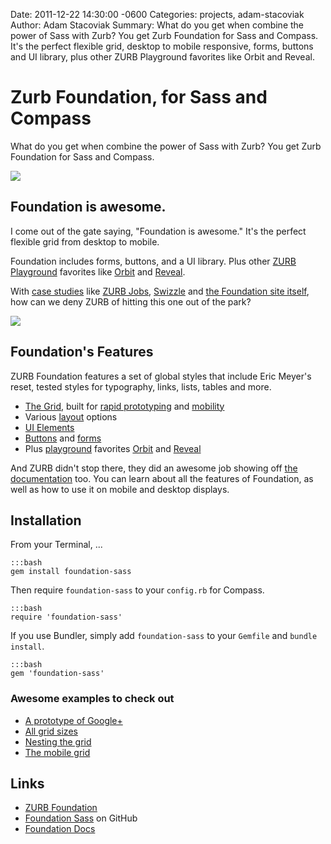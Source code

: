 Date: 2011-12-22 14:30:00 -0600
Categories: projects, adam-stacoviak
Author: Adam Stacoviak
Summary: What do you get when combine the power of Sass with Zurb? You get Zurb Foundation for Sass and Compass. It's the perfect flexible grid, desktop to mobile responsive, forms, buttons and UI library, plus other ZURB Playground favorites like Orbit and Reveal.

# Zurb Foundation, for Sass and Compass

What do you get when combine the power of Sass with Zurb? You get Zurb Foundation for Sass and Compass.

<a href="http://foundation.zurb.com/"><img src="/attachments/zurb-foundation.png" class="full" /></a>

## Foundation is awesome.

I come out of the gate saying, "Foundation is awesome." It's the perfect flexible grid from desktop to mobile.

Foundation includes forms, buttons, and a UI library. Plus other [ZURB Playground](http://www.zurb.com/playground) favorites like [Orbit](http://www.zurb.com/playground/orbit-jquery-image-slider) and [Reveal](http://www.zurb.com/playground/reveal-modal-plugin).

With [case studies](http://foundation.zurb.com/case-foundation.php) like [ZURB Jobs](http://www.zurb.com/jobs), [Swizzle](http://foundation.zurb.com/case-swizzle.php) and [the Foundation site itself](http://foundation.zurb.com/case-foundation.php), how can we deny ZURB of hitting this one out of the park?

<a href="http://www.getswizzle.com/"><img src="http://foundation.zurb.com/images/case-swizzle.jpg" class="full" /></a>

## Foundation's Features

ZURB Foundation features a set of global styles that include Eric Meyer's reset, tested styles for typography, links, lists, tables and more.

* [The Grid](http://foundation.zurb.com/grid.php), built for [rapid prototyping](http://foundation.zurb.com/prototyping.php) and [mobility](http://foundation.zurb.com/mobile.php)
* Various [layout](http://foundation.zurb.com/docs/layout.php) options
* [UI Elements](http://foundation.zurb.com/docs/ui.php)
* [Buttons](http://foundation.zurb.com/docs/buttons.php) and [forms](http://foundation.zurb.com/docs/forms.php)
* Plus [playground](http://www.zurb.com/playground) favorites [Orbit](http://www.zurb.com/playground/orbit-jquery-image-slider) and [Reveal](http://www.zurb.com/playground/reveal-modal-plugin)

And ZURB didn't stop there, they did an awesome job showing off [the documentation](http://foundation.zurb.com/docs/index.php) too. You can learn about all the features of Foundation, as well as how to use it on mobile and desktop displays.

## Installation

From your Terminal, ...
    
    :::bash
    gem install foundation-sass


Then require `foundation-sass` to your `config.rb` for Compass.

    :::bash
    require 'foundation-sass'
    
If you use Bundler, simply add `foundation-sass` to your `Gemfile` and `bundle install`.

    :::bash
    gem 'foundation-sass'


### Awesome examples to check out

* [A prototype of Google+](http://foundation.zurb.com/prototype-example2.php)
* [All grid sizes](http://foundation.zurb.com/grid-example1.php)
* [Nesting the grid](http://foundation.zurb.com/grid-example2.php)
* [The mobile grid](http://foundation.zurb.com/mobile-example1.php)

## Links

* [ZURB Foundation](http://foundation.zurb.com/)
* [Foundation Sass](https://github.com/zurb/foundation-sass) on GitHub
* [Foundation Docs](http://foundation.zurb.com/docs/)